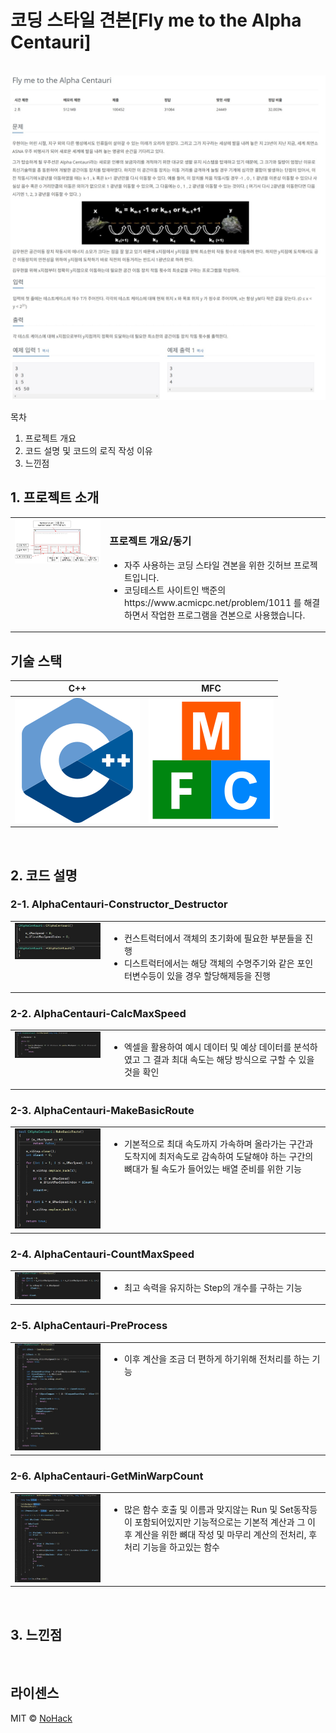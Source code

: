 # 코딩 스타일 견본[Fly me to the Alpha Centauri]

<p align="center">
  <br>
  <img src="./images/common/SolvedTarget_1.jpg">
  <img src="./images/common/SolvedTarget_2.jpg">
  <br>
</p>

목차

1. 프로젝트 개요
2. 코드 설명 및 코드의 로직 작성 이유
3. 느낀점

## 1. 프로젝트 소개

<table>
  <tr>
    <td style="width: 30%; vertical-align: top;">
      <img src="./images/common/ProgramData.jpg" alt="" style="width: 100%;">
    </td>
    <td style="width: 70%; vertical-align: top; text-align: left;">
      <h3>프로젝트 개요/동기</h3>
      <ul>
        <li>자주 사용하는 코딩 스타일 견본을 위한 깃허브 프로젝트입니다.</li>
        <li>코딩테스트 사이트인 백준의 https://www.acmicpc.net/problem/1011 를 해결하면서 작업한 프로그램을 견본으로 사용했습니다.</li>
      </ul>
    </td>
  </tr>
</table>

## 기술 스택

|	C++	    |   MFC   |
|:------: |:------: |
|![c++]   | ![mfc]  |

<br>

## 2. 코드 설명

### 2-1. AlphaCentauri-Constructor_Destructor
<table>
  <tr>
    <td style="width: 30%; vertical-align: top;">
      <img src="./images/common/Constructor_Destructor.jpg" alt="Constructor_Destructor" style="width: 100%;">
    </td>
    <td style="width: 70%; vertical-align: top; text-align: left;">
      <ul>
        <li>컨스트럭터에서 객체의 초기화에 필요한 부분들을 진행</li>
        <li>디스트럭터에서는 해당 객체의 수명주기와 같은 포인터변수등이 있을 경우 할당해제등을 진행</li>
      </ul>
    </td>
  </tr>
</table>

### 2-2. AlphaCentauri-CalcMaxSpeed
<table>
  <tr>
    <td style="width: 30%; vertical-align: top;">
      <img src="./images/common/CalcMaxSpeed.jpg" alt="CalcMaxSpeed" style="width: 100%;">
    </td>
    <td style="width: 70%; vertical-align: top; text-align: left;">
      <ul>
        <li>엑셀을 활용하여 예시 데이터 및 예상 데이터를 분석하였고 그 결과 최대 속도는 해당 방식으로 구할 수 있을것을 확인</li>
      </ul>
    </td>
  </tr>
</table>

### 2-3. AlphaCentauri-MakeBasicRoute
<table>
  <tr>
    <td style="width: 30%; vertical-align: top;">
      <img src="./images/common/MakeBasicRoute.jpg" alt="MakeBasicRoute" style="width: 100%;">
    </td>
    <td style="width: 70%; vertical-align: top; text-align: left;">
      <ul>
        <li>기본적으로 최대 속도까지 가속하며 올라가는 구간과 도착지에 최저속도로 감속하여 도달해야 하는 구간의 뼈대가 될 속도가 들어있는 배열 준비를 위한 기능</li>
      </ul>
    </td>
  </tr>
</table>

### 2-4. AlphaCentauri-CountMaxSpeed
<table>
  <tr>
    <td style="width: 30%; vertical-align: top;">
      <img src="./images/common/CountMaxSpeed.jpg" alt="CountMaxSpeed" style="width: 100%;">
    </td>
    <td style="width: 70%; vertical-align: top; text-align: left;">
      <ul>
        <li>최고 속력을 유지하는 Step의 개수를 구하는 기능</li>
      </ul>
    </td>
  </tr>
</table>

### 2-5. AlphaCentauri-PreProcess
<table>
  <tr>
    <td style="width: 30%; vertical-align: top;">
      <img src="./images/common/PreProcess.jpg" alt="PreProcess" style="width: 100%;">
    </td>
    <td style="width: 70%; vertical-align: top; text-align: left;">
      <ul>
        <li>이후 계산을 조금 더 편하게 하기위해 전처리를 하는 기능</li>
      </ul>
    </td>
  </tr>
</table>

### 2-6. AlphaCentauri-GetMinWarpCount
<table>
  <tr>
    <td style="width: 30%; vertical-align: top;">
      <img src="./images/common/GetMinWarpCount.jpg" alt="GetMinWarpCount" style="width: 100%;">
    </td>
    <td style="width: 70%; vertical-align: top; text-align: left;">
      <ul>
        <li>많은 함수 호출 및 이름과 맞지않는 Run 및 Set동작등이 포함되어있지만 기능적으로는 기본적 계산과 그 이후 계산을 위한 뼈대 작성 및 마무리 계산의 전처리, 후처리 기능을 하고있는 함수</li>
      </ul>
    </td>
  </tr>
</table>

<br>

## 3. 느낀점


<p align="justify">

</p>

<br>

## 라이센스

MIT &copy; [NoHack](mailto:lbjp114@gmail.com)

<!-- Stack Icon Refernces -->

[git]: /images/stack/Git.svg
[github]: /images/stack/GithubDesktop.svg
[ue]: /images/stack/UnrealEngine.svg
[bd]: /images/stack/Blender.svg
[c++]: /images/stack/C++.svg
[mfc]: /images/stack/Microsoft_Foundation_Class.svg
